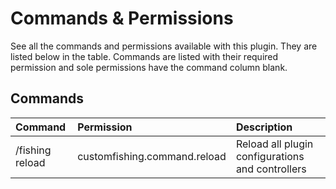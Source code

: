 # Commands & Permissions

See all the commands and permissions available with this plugin. They are listed below
in the table. Commands are listed with their required permission and sole permissions
have the command column blank.

## Commands
| Command | Permission | Description |
| :- | :- | :- |
| /fishing reload | customfishing.command.reload | Reload all plugin configurations and controllers |